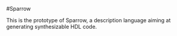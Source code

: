 #Sparrow

This is the prototype of Sparrow, a description language aiming at generating synthesizable HDL code.
